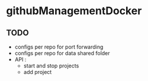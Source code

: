 githubManagementDocker
======================

TODO
----
- configs per repo for port forwarding
- configs per repo for data shared folder
- API :
    - start and stop projects
    - add project